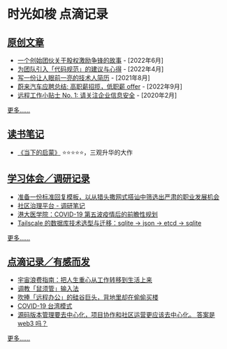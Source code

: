 # 时光如梭 点滴记录

## [原创文章](blog)
- [一个创始团伙关于股权激励争锋的故事](blog/一个创始团伙关于股权激励争锋的故事.md)  - [2022年6月]
- [为团队引入「代码规范」的建议与心得](blog/introduce-code-style-to-a-team.md)  - [2022年4月]
- [写一份让人眼前一亮的技术人简历](blog/write-a-nice-resume.md)  - [2021年8月]
- [蔚来汽车应聘总结: 高职薪招揽，低职薪 offer](blog/蔚来汽车应聘总结:%20高职薪招揽，低职薪%20offer.md) - [2022年9月]
- [远程工作小贴士 No. 1: 请关注企业信息安全](blog/remote-tips-security.adoc)  - [2020年2月]

[更多……](blog/readme.md)

## [读书笔记](books)
- [《当下的启蒙》](books/★★★★★《当下的启蒙》.md)  ⭐️⭐️⭐️⭐️⭐，三观升华的大作

## [学习体会／调研记录](notes)
- [准备一份标准回复模板，以从猎头撒网式搭讪中筛选出严肃的职业发展机会](notes/2022/猎头答复模板.md)
- [社区治理平台 - 调研笔记](notes/2022/社区治理服务平台-调研笔记.md)
- [港大医学院：COVID-19 第五波疫情后的前瞻性规划](notes/2022/港大医学院：COVID-19%20第五波疫情后的前瞻性规划.md)
- [Tailscale 的数据库技术选型与迁移：sqlite → json → etcd → sqlite](notes/2022/Tailscale%20的数据库技术选型与迁移：sqlite%20→%20json%20→%20etcd%20→%20sqlite.md)

[更多……](notes/readme.md)

## [点滴记录／有感而发](diary)
- [宇宙浪费指南：把人生重心从工作转移到生活上来](https://github.com/HuangJian/blog.howtimeflies.io/blob/master/diary/202204/20220409.md#%E5%AE%87%E5%AE%99%E6%B5%AA%E8%B4%B9%E6%8C%87%E5%8D%97%E6%8A%8A%E4%BA%BA%E7%94%9F%E9%87%8D%E5%BF%83%E4%BB%8E%E5%B7%A5%E4%BD%9C%E8%BD%AC%E7%A7%BB%E5%88%B0%E7%94%9F%E6%B4%BB%E4%B8%8A%E6%9D%A5)
- [调教「鼠须管」输入法](diary/202204/20220402.md#调教鼠须管输入法)
- [吹捧「远程办公」的硅谷巨头，背地里却在偷偷买楼](diary/202203/20220316.md#吹捧远程办公的硅谷巨头背地里却在偷偷买楼httpwwwgeekparknetnews299639)
- [COVID-19 台湾模式](diary/202204/20220408.md#covid-19-%E5%8F%B0%E6%B9%BE%E6%A8%A1%E5%BC%8F)
- [源码版本管理要去中心化，项目协作和社区运营更应该去中心化。 答案是 web3 吗？](diary/202204/20220425.md#%E6%BA%90%E7%A0%81%E7%89%88%E6%9C%AC%E7%AE%A1%E7%90%86%E8%A6%81%E5%8E%BB%E4%B8%AD%E5%BF%83%E5%8C%96%E9%A1%B9%E7%9B%AE%E5%8D%8F%E4%BD%9C%E5%92%8C%E7%A4%BE%E5%8C%BA%E8%BF%90%E8%90%A5%E6%9B%B4%E5%BA%94%E8%AF%A5%E5%8E%BB%E4%B8%AD%E5%BF%83%E5%8C%96-%E7%AD%94%E6%A1%88%E6%98%AF-web3-%E5%90%97)

[更多……](diary/readme.md)
